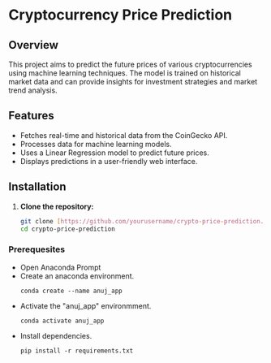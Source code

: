 # Cryptocurrency Price Prediction

## Overview
This project aims to predict the future prices of various cryptocurrencies using machine learning techniques. The model is trained on historical market data and can provide insights for investment strategies and market trend analysis.

## Features
- Fetches real-time and historical data from the CoinGecko API.
- Processes data for machine learning models.
- Uses a Linear Regression model to predict future prices.
- Displays predictions in a user-friendly web interface.

## Installation
1. **Clone the repository:**
   ```bash
   git clone [https://github.com/yourusername/crypto-price-prediction.git](https://github.com/Anujb2001/Crypto-Price-Prediction.git)
   cd crypto-price-prediction

### Prerequesites
- Open Anaconda Prompt
- Create an anaconda environment.
    ```
    conda create --name anuj_app
    ```
- Activate the "anuj_app" environmment.
    ```
    conda activate anuj_app
    ```
- Install dependencies.
    ```
    pip install -r requirements.txt
    ```
